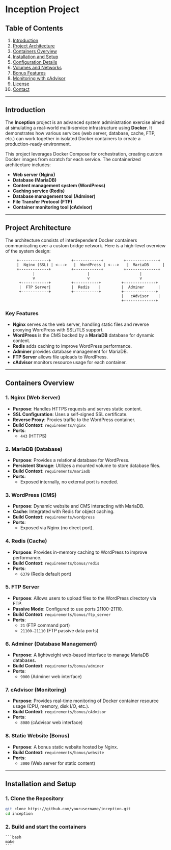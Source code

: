 # Inception Project

## Table of Contents
1. [Introduction](#introduction)
2. [Project Architecture](#project-architecture)
3. [Containers Overview](#containers-overview)
4. [Installation and Setup](#installation-and-setup)
5. [Configuration Details](#configuration-details)
6. [Volumes and Networks](#volumes-and-networks)
7. [Bonus Features](#bonus-features)
8. [Monitoring with cAdvisor](#monitoring-with-cadvisor)
9. [License](#license)
10. [Contact](#contact)

---

## Introduction

The **Inception** project is an advanced system administration exercise aimed at simulating a real-world multi-service infrastructure using **Docker**. It demonstrates how various services (web server, database, cache, FTP, etc.) can work together in isolated Docker containers to create a production-ready environment.

This project leverages Docker Compose for orchestration, creating custom Docker images from scratch for each service. The containerized architecture includes:
- **Web server (Nginx)**
- **Database (MariaDB)**
- **Content management system (WordPress)**
- **Caching service (Redis)**
- **Database management tool (Adminer)**
- **File Transfer Protocol (FTP)**
- **Container monitoring tool (cAdvisor)**

---

## Project Architecture

The architecture consists of interdependent Docker containers communicating over a custom bridge network. Here is a high-level overview of the system design:

         +-------------+         +------------+         +--------------+
         |  Nginx (SSL) | <--->   |  WordPress | <--->   |  MariaDB      |
         +-------------+         +------------+         +--------------+
                |                       |                      |
                v                       v                      v
          +------------+         +-----------+         +--------------+
          |  FTP Server|         |  Redis    |         |  Adminer      |
          +------------+         +-----------+         +--------------+
                                                       |   cAdvisor    |
                                                       +--------------+

### Key Features
- **Nginx** serves as the web server, handling static files and reverse proxying WordPress with SSL/TLS support.
- **WordPress** is the CMS backed by a **MariaDB** database for dynamic content.
- **Redis** adds caching to improve WordPress performance.
- **Adminer** provides database management for MariaDB.
- **FTP Server** allows file uploads to WordPress.
- **cAdvisor** monitors resource usage for each container.

---

## Containers Overview

### 1. **Nginx (Web Server)**
- **Purpose**: Handles HTTPS requests and serves static content.
- **SSL Configuration**: Uses a self-signed SSL certificate.
- **Reverse Proxy**: Proxies traffic to the WordPress container.
- **Build Context**: `requirements/nginx`
- **Ports**: 
  - `443` (HTTPS)

### 2. **MariaDB (Database)**
- **Purpose**: Provides a relational database for WordPress.
- **Persistent Storage**: Utilizes a mounted volume to store database files.
- **Build Context**: `requirements/mariadb`
- **Ports**: 
  - Exposed internally, no external port is needed.
  
### 3. **WordPress (CMS)**
- **Purpose**: Dynamic website and CMS interacting with MariaDB.
- **Cache**: Integrated with Redis for object caching.
- **Build Context**: `requirements/wordpress`
- **Ports**: 
  - Exposed via Nginx (no direct port).

### 4. **Redis (Cache)**
- **Purpose**: Provides in-memory caching to WordPress to improve performance.
- **Build Context**: `requirements/bonus/redis`
- **Ports**:
  - `6379` (Redis default port)

### 5. **FTP Server**
- **Purpose**: Allows users to upload files to the WordPress directory via FTP.
- **Passive Mode**: Configured to use ports 21100-21110.
- **Build Context**: `requirements/bonus/ftp_server`
- **Ports**:
  - `21` (FTP command port)
  - `21100-21110` (FTP passive data ports)

### 6. **Adminer (Database Management)**
- **Purpose**: A lightweight web-based interface to manage MariaDB databases.
- **Build Context**: `requirements/bonus/adminer`
- **Ports**:
  - `9000` (Adminer web interface)

### 7. **cAdvisor (Monitoring)**
- **Purpose**: Provides real-time monitoring of Docker container resource usage (CPU, memory, disk I/O, etc.).
- **Build Context**: `requirements/bonus/cAdvisor`
- **Ports**:
  - `8080` (cAdvisor web interface)

### 8. **Static Website (Bonus)**
- **Purpose**: A bonus static website hosted by Nginx.
- **Build Context**: `requirements/bonus/website`
- **Ports**:
  - `3000` (Web server for static content)

---

## Installation and Setup

### 1. **Clone the Repository**
   ```bash
   git clone https://github.com/yourusername/inception.git
   cd inception
   ```

### 2. **Build and start the containers**
    ```bash
    make
    ```
